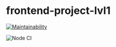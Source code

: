 # frontend-project-lvl1
[![Maintainability](https://api.codeclimate.com/v1/badges/6065469a3fec8e7eb9c4/maintainability)](https://codeclimate.com/github/looleeluu/frontend-project-lvl1/maintainability)

![Node CI](https://github.com/looleeluu/frontend-project-lvl1/workflows/Node%20CI/badge.svg?event=push)